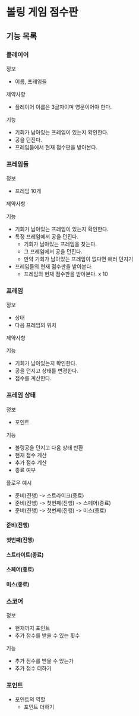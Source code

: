 # 볼링 게임 점수판

## 기능 목록

### 플레이어
정보
- 이름, 프레임들

제약사항
- 플레이어 이름은 3글자이며 영문이어야 한다.

기능
- 기회가 남아있는 프레임이 있는지 확인한다.
- 공을 던진다.
- 프레임들에서 현재 점수판을 받아본다.

### 프레임들
정보
- 프레임 10개

제약사항

기능
- 기회가 남아있는 프레임이 있는지 확인한다.
- 특정 프레임에서 공을 던진다.
  - 기회가 남아있는 프레임을 찾는다.
  - 그 프레임에서 공을 던진다.
  - 만약 기회가 남아있는 프레임이 없다면 에러 던지기
- 프레임들의 현재 점수판을 받아본다.
  - 프레임의 현재 점수판을 받아본다. x 10

### 프레임
정보
- 상태
- 다음 프레임의 위치

제약사항

기능
- 기회가 남아있는지 확인한다.
- 공을 던지고 상태를 변경한다.
- 점수를 계산한다.

### 프레임 상태
정보
- 포인트

기능
- 볼링공을 던지고 다음 상태 반환
- 현재 점수 계산
- 추가 점수 계산
- 종료 여부

플로우 예시
- 준비(진행) -> 스트라이크(종료)
- 준비(진행) -> 첫번째(진행) -> 스페어(종료)
- 준비(진행) -> 첫번째(진행) -> 미스(종료)

#### 준비(진행)
#### 첫번째(진행)
#### 스트라이트(종료)
#### 스페어(종료)
#### 미스(종료)


### 스코어
정보
- 현재까지 포인트
- 추가 점수를 받을 수 있는 횟수

기능
- 추가 점수를 받을 수 있는가
- 추가 점수 더하기


### 포인트
- 포인트의 역할
  - 포인트 더하기



